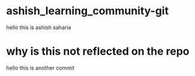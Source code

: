 # ashish_learning_community-git
hello this is ashish saharia
# why is this not reflected on the repo
hello this is another commit
